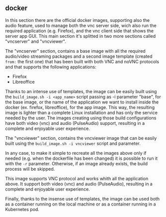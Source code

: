 ## docker

In this section there are the official docker images, supporting also the audio feature, used to manage both the vnc server side, wich also run the required application (e.g. Firefox), and the vnc client side that shows the server app GUI. This main section it's splitted in two more sections called "vncserver" and "vncviewer".

 The "vncserver" section,
 contains a base image with all the required audio/video streaming packages and a second image template (created `from:` the first one) that has been built with both VNC and noVNC protocols and that supports the following applications:

* Firefox
* Libreoffice

Thanks to an intense use of templates, the image can be easily built using the `build_image.sh -i <app_name>` script passing as -i parameter "base", for the base image, or the name of the application we want to install inside the docker (ex. firefox, libreoffice), for the app image. This way, the resulting image is lighter than a complete Linux installation and has only the service needed by the user.
The images creating using those build configurations have both video (vnc) and audio (PulseAudio) support, resulting in a complete and enjoyable user experience.

The "vncviewer" section,
contains the vncviewer image that can be easily built using the `build_image.sh -i vncviewer` script and parameter. 

In any case, to make it simple to recreate all the images above only if needed (e.g. when the dockerfile has been changed) it is possible to run it with the `-r` parameter. Otherwise, if an image already exists, the build process will be skipped.

This image supports VNC protocol and works whith all the application above. It support both video (vnc) and audio (PulseAudio), resulting in a complete and enjoyable user experience.

Finally, thanks to the insense use of templates, the image can be used both as a container running on the local machine or as a container running in a Kubernetes pod.
